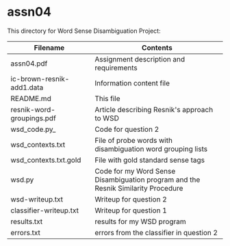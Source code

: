 # assn04

This directory for Word Sense Disambiguation Project: 

Filename | Contents
-------- | --------
assn04.pdf | Assignment description and requirements
ic-brown-resnik-add1.data | Information content file 
README.md | This file
resnik-word-groupings.pdf |  Article describing Resnik's approach to WSD
wsd\_code.py_ |  Code for question 2
wsd\_contexts.txt |  File of probe words with disambiguation word grouping lists
wsd\_contexts.txt.gold |  File with gold standard sense tags
wsd.py | Code for my Word Sense Disambiguation program and the Resnik Similarity Procedure
wsd-writeup.txt | Writeup for question 2
classifier-writeup.txt | Writeup for question 1 
results.txt | results for my WSD program 
errors.txt | errors from the classifier in question 2 



